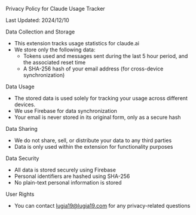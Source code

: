 Privacy Policy for Claude Usage Tracker

Last Updated: 2024/12/10

Data Collection and Storage
- This extension tracks usage statistics for claude.ai
- We store only the following data:
  - Tokens used and messages sent during the last 5 hour period, and the associated reset time
  - A SHA-256 hash of your email address (for cross-device synchronization)

Data Usage
- The stored data is used solely for tracking your usage across different devices.
- We use Firebase for data synchronization
- Your email is never stored in its original form, only as a secure hash

Data Sharing
- We do not share, sell, or distribute your data to any third parties
- Data is only used within the extension for functionality purposes

Data Security
- All data is stored securely using Firebase
- Personal identifiers are hashed using SHA-256
- No plain-text personal information is stored

User Rights
- You can contact lugia19@lugia19.com for any privacy-related questions